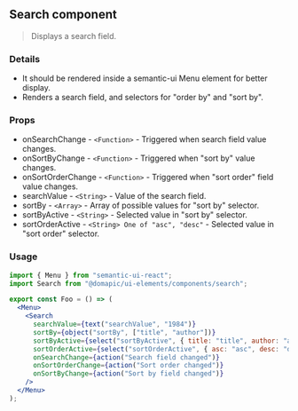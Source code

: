 ## Search component

> Displays a search field.

### Details

* It should be rendered inside a semantic-ui Menu element for better display.
* Renders a search field, and selectors for "order by" and "sort by".

### Props

* onSearchChange - `<Function>` - Triggered when search field value changes.
* onSortByChange - `<Function>` - Triggered when "sort by" value changes.
* onSortOrderChange - `<Function>` - Triggered when "sort order" field value changes.
* searchValue - `<String>` - Value of the search field.
* sortBy - `<Array>` - Array of possible values for "sort by" selector.
* sortByActive - `<String>` - Selected value in "sort by" selector.
* sortOrderActive - `<String> One of "asc", "desc"` - Selected value in "sort order" selector.

### Usage

```jsx
import { Menu } from "semantic-ui-react";
import Search from "@domapic/ui-elements/components/search";

export const Foo = () => (
  <Menu>
    <Search
      searchValue={text("searchValue", "1984")}
      sortBy={object("sortBy", ["title", "author"])}
      sortByActive={select("sortByActive", { title: "title", author: "author" }, "title")}
      sortOrderActive={select("sortOrderActive", { asc: "asc", desc: "desc" }, "asc")}
      onSearchChange={action("Search field changed")}
      onSortOrderChange={action("Sort order changed")}
      onSortByChange={action("Sort by field changed")}
    />
  </Menu>
);
```
